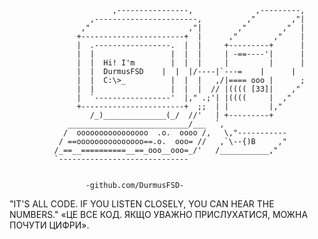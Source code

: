                            ,----------------,              ,---------,
                      ,-----------------------,          ,"        ,"|
                    ,"                      ,"|        ,"        ,"  |
                   +-----------------------+  |      ,"        ,"    |
                   |  .-----------------.  |  |     +---------+      |
                   |  |                 |  |  |     | -==----'|      |
                   |  |  Hi! I'm        |  |  |     |         |      |
                   |  |  DurmusFSD    |  |  |/----|`---=    |      |
                   |  |  C:\>_          |  |  |   ,/|==== ooo |      ;
                   |  |                 |  |  |  // |(((( [33]|    ,"
                   |  `-----------------'  |," .;'| |((((     |  ,"
                   +-----------------------+  ;;  | |         |,"
                      /_)______________(_/  //'   | +---------+
                 ___________________________/___  `,
                /  oooooooooooooooo  .o.  oooo /,   \,"-----------
               / ==ooooooooooooooo==.o.  ooo= //   ,`\--{)B     ,"
              /_==__==========__==_ooo__ooo=_/'   /___________,"
              `-----------------------------
              
              
                     -github.com/DurmusFSD-
"IT'S ALL CODE. IF YOU LISTEN CLOSELY, YOU CAN HEAR THE NUMBERS."
   «ЦЕ ВСЕ КОД. ЯКЩО УВАЖНО ПРИСЛУХАТИСЯ, МОЖНА ПОЧУТИ ЦИФРИ».  
